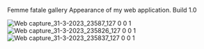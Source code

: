 Femme fatale gallery
Appearance of my web application. Build 1.0

![Web capture_31-3-2023_23587_127 0 0 1](https://user-images.githubusercontent.com/127898729/229254763-480ee421-43ac-4b12-a37b-a52d0765fc8d.jpeg)
![Web capture_31-3-2023_235826_127 0 0 1](https://user-images.githubusercontent.com/127898729/229254768-cacc17e6-1d08-4082-8376-bc8c465c3a1b.jpeg)
![Web capture_31-3-2023_235837_127 0 0 1](https://user-images.githubusercontent.com/127898729/229254773-d905b7c0-8084-45bf-b5e2-9ed7d038ec9c.jpeg)
